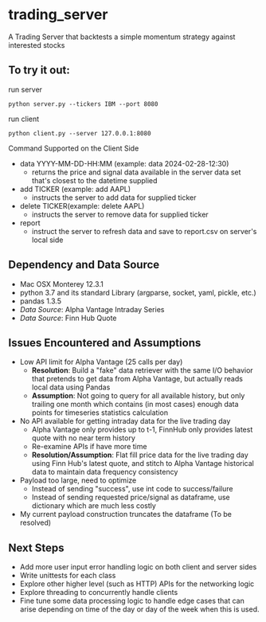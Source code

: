 # trading_server
A Trading Server that backtests a simple momentum strategy against interested stocks

## To try it out:
run server
```
python server.py --tickers IBM --port 8080
```
run client
```commandline
python client.py --server 127.0.0.1:8080
```
Command Supported on the Client Side
- data YYYY-MM-DD-HH:MM (example: data 2024-02-28-12:30)
  - returns the price and signal data available in the server data set that's closest to the datetime supplied
- add TICKER (example: add AAPL)
  - instructs the server to add data for supplied ticker
- delete TICKER(example: delete AAPL)
  - instructs the server to remove data for supplied ticker
- report
  - instruct the server to refresh data and save to report.csv on server's local side

## Dependency and Data Source
- Mac OSX Monterey 12.3.1
- python 3.7 and its standard Library (argparse, socket, yaml, pickle, etc.)
- pandas 1.3.5
- _Data Source_: Alpha Vantage Intraday Series
- _Data Source_: Finn Hub Quote

## Issues Encountered and Assumptions
- Low API limit for Alpha Vantage (25 calls per day)
  - __Resolution__: Build a "fake" data retriever with the same I/O behavior that pretends to get data from Alpha Vantage, but actually reads local data using Pandas
  - __Assumption__: Not going to query for all available history, but only trailing one month which contains (in most cases) enough data points for timeseries statistics calculation
- No API available for getting intraday data for the live trading day
  - Alpha Vantage only provides up to t-1, FinnHub only provides latest quote with no near term history
  - Re-examine APIs if have more time
  - __Resolution/Assumption__: Flat fill price data for the live trading day using Finn Hub's latest quote, and stitch to Alpha Vantage historical data to maintain data frequency consistency
- Payload too large, need to optimize
  - Instead of sending "success", use int code to success/failure
  - Instead of sending requested price/signal as dataframe, use dictionary which are much less costly
- My current payload construction truncates the dataframe (To be resolved)

## Next Steps
- Add more user input error handling logic on both client and server sides
- Write unittests for each class
- Explore other higher level (such as HTTP) APIs for the networking logic
- Explore threading to concurrently handle clients
- Fine tune some data processing logic to handle edge cases that can arise depending on time of the day or day of the week when this is used.
